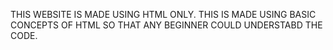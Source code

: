 THIS WEBSITE IS MADE USING HTML ONLY.
THIS IS MADE USING BASIC CONCEPTS OF HTML SO THAT ANY BEGINNER COULD UNDERSTABD THE CODE.
